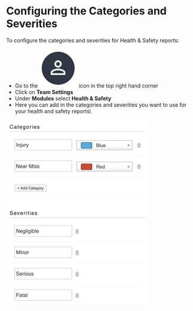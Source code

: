 # Configuring the Categories and Severities

To configure the categories and severities for Health & Safety reports:

* Go to the<img src="../../.gitbook/assets/User Icon" alt="" data-size="line">icon in the top right hand corner
* Click on **Team Settings**
* Under **Modules** select **Health & Safety**
* Here you can add in the categories and severities you want to use for your health and safety reports\


![](<../../.gitbook/assets/configuring the categories and severities.png>)
